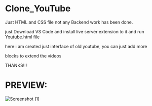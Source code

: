 # Clone_YouTube
Just HTML and CSS file not any Backend work has been done.

just Download VS Code and install live server extension to it and run Youtube.html file

here i am created just interface of old youtube,
you can just add more <div> blocks to extend the videos

THANKS!!!

# PREVIEW:
![Screenshot (1)](https://user-images.githubusercontent.com/112809210/205055340-2acd236e-d6b3-4e94-a967-b661c131b2ee.png)
